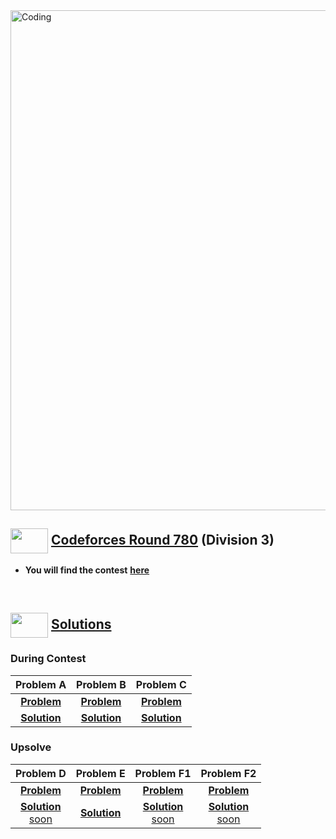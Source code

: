 <img alt="Coding" width="800px" src="https://cdn.dribbble.com/users/1959912/screenshots/6463995/competition_dribbble.gif">

## <img src = "https://cdn.dribbble.com/users/2131993/screenshots/4948736/media/421d4ed2f3d23c73d64d20963f61f422.gif" align = "center" width = "60px" height = "40px"> [ Codeforces Round 780](https://codeforces.com/contest/1660) (Division 3)

- **You will find the contest** [**here**](https://codeforces.com/contest/1660)

<br>

## <img src = "https://cdn.dribbble.com/users/1138721/screenshots/10809828/media/478d32b2e65c8c3194b7f2154e179231.gif" align = "center" width = "60px" height = "40px"> [ Solutions](#solutions)

### During Contest
|**Problem A**|**Problem B**|**Problem C**|
|:--:|:--:|:--:|
|[**Problem**](https://codeforces.com/contest/1660/problem/A)|[**Problem**](https://codeforces.com/contest/1660/problem/B)|[**Problem**](https://codeforces.com/contest/1660/problem/C)|
|[**Solution**](https://github.com/khalid586/Live-and-Virtual-Contests/blob/main/Virtual%20Contests/CF%20round%20780/CF%20%23780A.cpp)| [**Solution**](https://github.com/khalid586/Live-and-Virtual-Contests/blob/main/Virtual%20Contests/CF%20round%20780/CF%20%23780B.cpp)| [**Solution**](https://github.com/khalid586/Live-and-Virtual-Contests/blob/main/Virtual%20Contests/CF%20round%20780/CF%20%23780C.cpp)|

### Upsolve

|**Problem D**|**Problem E**|**Problem F1**|**Problem F2**|
|:--:|:--:|:--:|:--:|
|[**Problem**](https://codeforces.com/contest/1660/problem/D)|[**Problem**](https://codeforces.com/contest/1660/problem/E)|[**Problem**](https://codeforces.com/contest/1660/problem/F1)|[**Problem**](https://codeforces.com/contest/1660/problem/F2)|
|[**Solution** <br> soon]()| [**Solution**](https://github.com/khalid586/Live-and-Virtual-Contests/blob/main/Virtual%20Contests/CF%20round%20849/G1.cpp)| [**Solution** <br> soon]()| [**Solution** <br> soon]()|


